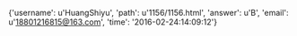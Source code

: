 {'username': u'HuangShiyu', 'path': u'1156/1156.html', 'answer': u'B', 'email': u'18801216815@163.com', 'time': '2016-02-24:14:09:12'}
